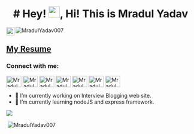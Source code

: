 <h1 align="center"># Hey! <img src="https://raw.githubusercontent.com/MartinHeinz/MartinHeinz/master/wave.gif" width="30px">, Hi! This is Mradul Yadav</h1>
<a href="https://discord.gg/eP5V8gDy">
  <img align="left" alt="Mradul's Discord" width="22px" src="https://raw.githubusercontent.com/peterthehan/peterthehan/master/assets/discord.svg" />
</a>
<p align="left"> <img src="https://komarev.com/ghpvc/?username=MradulYadav007&label=Profile%20views&color=0e75b6&style=flat" alt="MradulYadav007" /> </p>
<h2><a href="https://drive.google.com/drive/folders/143h7hw7kMGpT0vwJ-DQIVEAuO6f_HL3Z">My Resume</a></h2>
<h3 align="left">Connect with me:</h3>
<p align="left">
<a href="https://twitter.com/MradulY44850231?s=09" target="blank"><img align="center" src="https://cdn.jsdelivr.net/npm/simple-icons@3.0.1/icons/twitter.svg" alt="MradulYadav007" height="30" width="40" /></a>
<a href="https://www.linkedin.com/in/mradul-yadav-481b0219b" target="blank"><img align="center" src="https://cdn.jsdelivr.net/npm/simple-icons@3.0.1/icons/linkedin.svg" alt="MradulYadav007" height="30" width="40" /></a>
<a href="https://www.instagram.com/imradul.yadav/" target="blank"><img align="center" src="https://cdn.jsdelivr.net/npm/simple-icons@3.0.1/icons/instagram.svg" alt="MradulYadav007" height="30" width="40" /></a>
<a href="https://www.codechef.com/users/maddy0007" target="blank"><img align="center" src="https://cdn.jsdelivr.net/npm/simple-icons@3.1.0/icons/codechef.svg" alt="MradulYadav007" height="30" width="40" /></a>
<a href="https://codeforces.com/profile/mradul.mr20" target="blank"><img align="center" src="https://cdn.jsdelivr.net/npm/simple-icons@3.0.1/icons/codeforces.svg" alt="MradulYadav007" height="30" width="40" /></a>
<a href="https://www.hackerearth.com/@mradul.mr20" target="blank"><img align="center" src="https://cdn.jsdelivr.net/npm/simple-icons@3.1.0/icons/hackerearth.svg" alt="MradulYadav007" height="30" width="40" /></a>
  <a href="https://www.facebook.com/mradul20/" target="blank"><img align="center" src="https://cdn.jsdelivr.net/npm/simple-icons@3.1.0/icons/facebook.svg" alt="MradulYadav007" height="30" width="40" /></a>
</p>

- 🔭 I’m currently working on Interview Blogging web site.
- 🌱 I’m currently learning nodeJS and express framework.
<img src="https://github-readme-stats.vercel.app/api/top-langs/?username=MradulYadav007&layout=compact&show_icons=true&theme=radical">

<p>&nbsp;<img align="center" src="https://github-readme-stats.vercel.app/api?username=MradulYadav007&show_icons=true&locale=en" alt="MradulYadav007" /></p>
